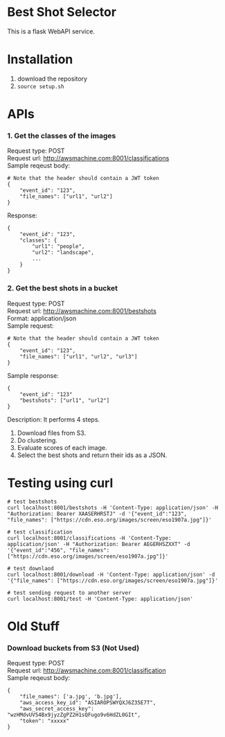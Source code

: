 # Best Shot Selector
This is a flask WebAPI service.

# Installation
1. download the repository
2. ```source setup.sh```

# APIs
### 1. Get the classes of the images
Request type: POST  
Request url: http://awsmachine.com:8001/classifications  
Sample reqeust body:  
```
# Note that the header should contain a JWT token
{
    "event_id": "123",
    "file_names": ["url1", "url2"]
}
```
Response:
```
{
    "event_id": "123",
    "classes": {
        "url1": "people",
        "url2": "landscape",
        ...
    }
}
```

### 2. Get the best shots in a bucket
Request type: POST  
Request url: http://awsmachine.com:8001/bestshots  
Format: application/json  
Sample request:  
```
# Note that the header should contain a JWT token
{
    "event_id": "123",
    "file_names": ["url1", "url2", "url3"]
}
```
Sample response:  
```
{
    "event_id": "123"
    "bestshots": ["url1", "url2"]
}
```
Description:
It performs 4 steps.  
1. Download files from S3.  
2. Do clustering.  
3. Evaluate scores of each image.  
4. Select the best shots and return their ids as a JSON.  

# Testing using curl
```console
# test bestshots
curl localhost:8001/bestshots -H 'Content-Type: application/json' -H "Authorization: Bearer XAASERHRSTJ" -d '{"event_id":"123", "file_names": ["https://cdn.eso.org/images/screen/eso1907a.jpg"]}'

# test classification
curl localhost:8001/classifications -H 'Content-Type: application/json' -H "Authorization: Bearer AEGERHSZXXT" -d '{"event_id":"456", "file_names": ["https://cdn.eso.org/images/screen/eso1907a.jpg"]}'

# test downlaod
curl localhost:8001/download -H 'Content-Type: application/json' -d '{"file_names": ["https://cdn.eso.org/images/screen/eso1907a.jpg"]}'

# test sending request to another server
curl localhost:8001/test -H 'Content-Type: application/json'
```

# Old Stuff
### Download buckets from S3 (Not Used)
Request type: POST  
Request url: http://awsmachine.com:8001/classification  
Sample reqeust body:  
```
{
    "file_names": ['a.jpg', 'b.jpg'],
    "aws_access_key_id": "ASIAROPSWYQXJ6Z35E7T",
    "aws_secret_access_key": "wzHMdvUV54Bx9jyzZgPZ2H1sQFugo9v6HdZL0GIt",
    "token": "xxxxx"
}
```
